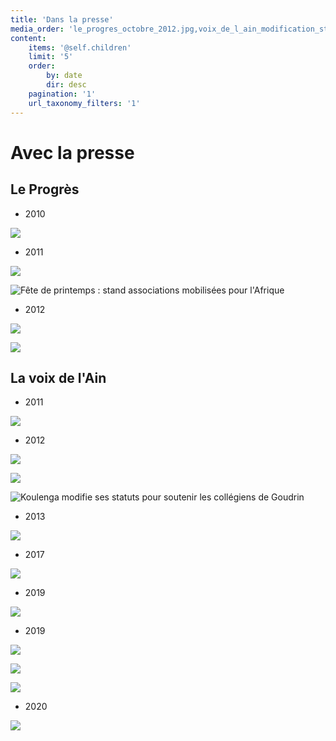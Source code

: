 ```yaml
---
title: 'Dans la presse'
media_order: 'le_progres_octobre_2012.jpg,voix_de_l_ain_modification_statuts.jpg,le_progres_avril_2011.jpg,2012.11 Cross St Jo Voix de l''ain.jpg,2011.05 A.G Voix de lAin.jpg,2012.11 Présentation Voix de l''Ain.jpg,2019.05 Cross St Jo Voix de l''Ain.jpg,2019.10 Cross St Jo Voix de l''ain .jpg,2019 COURSE PAINLEVE.jpg,2020.01 A.G Voix de l''ain .jpg,2010.06 A.G Le Progrès.jpg,2012 10 Cross St JO Le Progrès.jpg,2012.11 Cross St Jo Le Progrès.jpg,2013.11 Présentation Le Progrès.jpg,2017 Cross St Jo le Progrès.jpeg,2019.10 Cross St Jo Le Progrès.jpg'
content:
    items: '@self.children'
    limit: '5'
    order:
        by: date
        dir: desc
    pagination: '1'
    url_taxonomy_filters: '1'
---
```


# Avec la presse

## Le Progrès

*  2010

![](2010.06%20A.G%20Le%20Progr%C3%A8s.jpg)

*  2011

![](le_progres_avril_2011.jpg)

![Fête de printemps : stand associations mobilisées pour l'Afrique](le_progres_avril_2011.jpg)

*  2012

![](2012%2010%20Cross%20St%20JO%20Le%20Progr%C3%A8s.jpg)

![](2012.11%20Cross%20St%20Jo%20Le%20Progr%C3%A8s.jpg)

## La voix de l'Ain
*  2011

![](2011.05%20A.G%20Voix%20de%20lAin.jpg)

*  2012

![](2012.11%20Cross%20St%20Jo%20Voix%20de%20l'ain.jpg)

![](2012.11%20Pr%C3%A9sentation%20Voix%20de%20l'Ain.jpg)

![Koulenga modifie ses statuts pour soutenir les collégiens de Goudrin](voix_de_l_ain_modification_statuts.jpg)

*  2013 

![](2013.11%20Pr%C3%A9sentation%20Le%20Progr%C3%A8s.jpg)

*  2017

![](2017%20Cross%20St%20Jo%20le%20Progr%C3%A8s.jpeg)

*  2019

![](2019.10%20Cross%20St%20Jo%20Le%20Progr%C3%A8s.jpg)



*  2019

![](2019.05%20Cross%20St%20Jo%20Voix%20de%20l'Ain.jpg)

![](2019.10%20Cross%20St%20Jo%20Voix%20de%20l'ain%20.jpg)

![](2019%20COURSE%20PAINLEVE.jpg)

*   2020

![](2020.01%20A.G%20Voix%20de%20l'ain%20.jpg)






